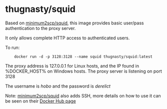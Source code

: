 
# thugnasty/squid

Based on [minimum2scp/squid](https://hub.docker.com/r/minimum2scp/squid), this image provides basic user/pass authentication to the proxy server.

It only allows complete HTTP access to authenticated users.

To run:

        docker run -d -p 3128:3128 --name squid thugnasty/squid:latest

The proxy address is 127.0.0.1 for Linux hosts, and the IP found in %DOCKER_HOST% on Windows hosts. The proxy server is listening on port 3128

The username is _hobo_ and the password is _derelict_

Note: [minimum2scp/squid](https://hub.docker.com/r/minimum2scp/squid) also adds SSH, more details on how to use it can be seen on their [Docker Hub page](https://hub.docker.com/r/minimum2scp/squid)